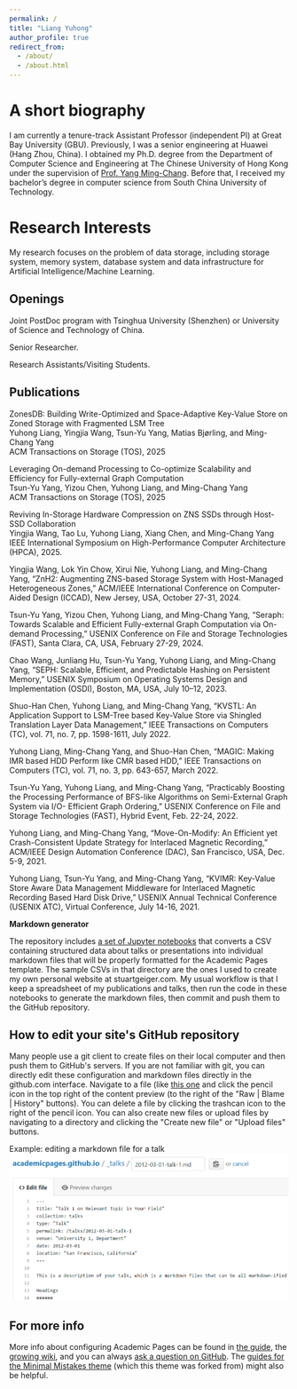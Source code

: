 ```yaml
---
permalink: /
title: "Liang Yuhong"
author_profile: true
redirect_from: 
  - /about/
  - /about.html
---
```


A short biography
======
I am currently a tenure-track Assistant Professor (independent PI) at Great Bay University (GBU). Previously, I was a senior engineering at Huawei (Hang Zhou, China). I obtained my Ph.D. degree from the Department of Computer Science and Engineering at The Chinese University of Hong Kong under the supervision of [Prof. Yang Ming-Chang](https://www.cse.cuhk.edu.hk/~mcyang/index.html). Before that, I received my bachelor’s degree in computer science from South China University of Technology. 

Research Interests
======
My research focuses on the problem of data storage, including storage system, memory system, database system and data infrastructure for Artificial Intelligence/Machine Learning. 

Openings
------
Joint PostDoc program with Tsinghua University (Shenzhen) or University of Science and Technology of China.

Senior Researcher.

Research Assistants/Visiting Students.

Publications
------
ZonesDB: Building Write-Optimized and Space-Adaptive Key-Value Store on Zoned Storage with Fragmented LSM Tree\
Yuhong Liang, Yingjia Wang, Tsun-Yu Yang, Matias Bjørling, and Ming-Chang Yang\
ACM Transactions on Storage (TOS), 2025

Leveraging On-demand Processing to Co-optimize Scalability and Efficiency for Fully-external Graph Computation\
Tsun-Yu Yang, Yizou Chen, Yuhong Liang, and Ming-Chang Yang\
ACM Transactions on Storage (TOS), 2025

Reviving In-Storage Hardware Compression on ZNS SSDs through Host-SSD Collaboration\
Yingjia Wang, Tao Lu, Yuhong Liang, Xiang Chen, and Ming-Chang Yang\
IEEE International Symposium on High-Performance Computer Architecture (HPCA), 2025.

Yingjia Wang, Lok Yin Chow, Xirui Nie, Yuhong Liang, and Ming-Chang Yang, “ZnH2: Augmenting ZNS-based Storage System with Host-Managed Heterogeneous Zones,” ACM/IEEE International Conference on Computer-Aided Design (ICCAD), New Jersey, USA, October 27-31, 2024.

Tsun-Yu Yang, Yizou Chen, Yuhong Liang, and Ming-Chang Yang, “Seraph: Towards Scalable and Efficient Fully-external Graph Computation via On-demand Processing,” USENIX Conference on File and Storage Technologies (FAST), Santa Clara, CA, USA, February 27-29, 2024.

Chao Wang, Junliang Hu, Tsun-Yu Yang, Yuhong Liang, and Ming-Chang Yang, “SEPH: Scalable, Efficient, and Predictable Hashing on Persistent Memory,” USENIX Symposium on Operating Systems Design and Implementation (OSDI), Boston, MA, USA, July 10–12, 2023.

Shuo-Han Chen, Yuhong Liang, and Ming-Chang Yang, “KVSTL: An Application Support to LSM-Tree based Key-Value Store via Shingled Translation Layer Data Management,” IEEE Transactions on Computers (TC), vol. 71, no. 7, pp. 1598-1611, July 2022.

Yuhong Liang, Ming-Chang Yang, and Shuo-Han Chen, “MAGIC: Making IMR based HDD Perform like CMR based HDD,” IEEE Transactions on Computers (TC), vol. 71, no. 3, pp. 643-657, March 2022.

Tsun-Yu Yang, Yuhong Liang, and Ming-Chang Yang, “Practicably Boosting the Processing Performance of BFS-like Algorithms on Semi-External Graph System via I/O- Efficient Graph Ordering,” USENIX Conference on File and Storage Technologies (FAST), Hybrid Event, Feb. 22-24, 2022.

Yuhong Liang, and Ming-Chang Yang, “Move-On-Modify: An Efficient yet Crash-Consistent Update Strategy for Interlaced Magnetic Recording,” ACM/IEEE Design Automation Conference (DAC), San Francisco, USA, Dec. 5-9, 2021.

Yuhong Liang, Tsun-Yu Yang, and Ming-Chang Yang, “KVIMR: Key-Value Store Aware Data Management Middleware for Interlaced Magnetic Recording Based Hard Disk Drive,” USENIX Annual Technical Conference (USENIX ATC), Virtual Conference, July 14-16, 2021.

**Markdown generator**

The repository includes [a set of Jupyter notebooks](https://github.com/academicpages/academicpages.github.io/tree/master/markdown_generator
) that converts a CSV containing structured data about talks or presentations into individual markdown files that will be properly formatted for the Academic Pages template. The sample CSVs in that directory are the ones I used to create my own personal website at stuartgeiger.com. My usual workflow is that I keep a spreadsheet of my publications and talks, then run the code in these notebooks to generate the markdown files, then commit and push them to the GitHub repository.

How to edit your site's GitHub repository
------
Many people use a git client to create files on their local computer and then push them to GitHub's servers. If you are not familiar with git, you can directly edit these configuration and markdown files directly in the github.com interface. Navigate to a file (like [this one](https://github.com/academicpages/academicpages.github.io/blob/master/_talks/2012-03-01-talk-1.md) and click the pencil icon in the top right of the content preview (to the right of the "Raw | Blame | History" buttons). You can delete a file by clicking the trashcan icon to the right of the pencil icon. You can also create new files or upload files by navigating to a directory and clicking the "Create new file" or "Upload files" buttons. 

Example: editing a markdown file for a talk
![Editing a markdown file for a talk](/images/editing-talk.png)

For more info
------
More info about configuring Academic Pages can be found in [the guide](https://academicpages.github.io/markdown/), the [growing wiki](https://github.com/academicpages/academicpages.github.io/wiki), and you can always [ask a question on GitHub](https://github.com/academicpages/academicpages.github.io/discussions). The [guides for the Minimal Mistakes theme](https://mmistakes.github.io/minimal-mistakes/docs/configuration/) (which this theme was forked from) might also be helpful.
